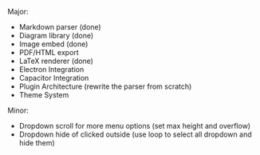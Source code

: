 Major:
- Markdown parser (done)
- Diagram library (done)
- Image embed (done)
- PDF/HTML export
- LaTeX renderer (done)
- Electron Integration 
- Capacitor Integration 
- Plugin Architecture (rewrite the parser from scratch)
- Theme System

Minor:
- Dropdown scroll for more menu options (set max height and overflow)
- Dropdown hide of clicked outside (use loop to select all dropdown and hide them)